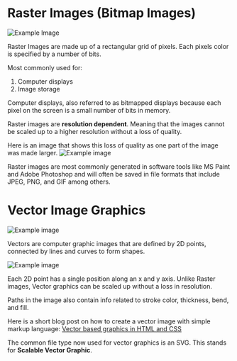 # Raster Images (Bitmap Images)

![Example Image](https://www.printcnx.com/wp-content/uploads/raster.jpg)


Raster Images are made up of a rectangular grid of pixels. Each pixels color is specified by a number of bits.

Most commonly used for:

1. Computer displays
2. Image storage

Computer displays, also referred to as bitmapped displays because each pixel on the screen is a small number of bits in memory.

Raster images are **resolution dependent**. Meaning that the images cannot be scaled up to a higher resolution without a loss of quality.

Here is an image that shows this loss of quality as one part of the image was made larger.
![Example image](https://vector-conversions.com/images/raster_vs_vector_1.jpg)

Raster images are most commonly generated in software tools like MS Paint and Adobe Photoshop and will often be saved in file formats that include JPEG, PNG, and GIF among others.


# Vector Image Graphics

![Example image](https://www.dignitasdigital.com/wp-content/uploads/2017/12/example-of-vector-graphic-image.jpg)

Vectors are computer graphic images that are defined by 2D points, connected by lines and curves to form shapes.

![Example image](https://encrypted-tbn0.gstatic.com/images?q=tbn%3AANd9GcQWi68_oev_9VRFgLARJmcgvM4gd3yx15ZJr6vdhvHrxOdZCWiK&usqp=CAU)

Each 2D point has a single position along an x and y axis. Unlike Raster images, Vector graphics can be scaled up without a loss in resolution.

Paths in the image also contain info related to stroke color, thickness, bend, and fill.

Here is a short blog post on how to create a vector image with simple markup language: [Vector based graphics in HTML and CSS](http://www.callumhart.com/blog/vector-based-graphics-in-html-and-css)

The common file type now used for vector graphics is an SVG. This stands for **Scalable Vector Graphic**.
